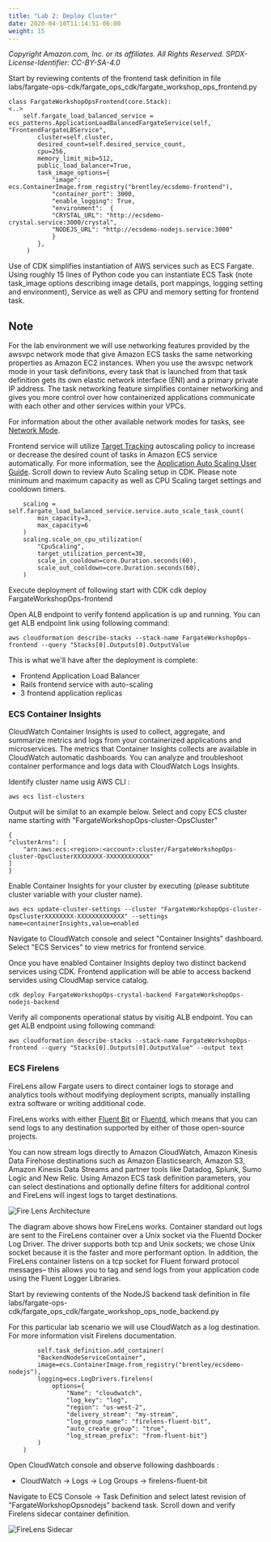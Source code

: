 ```yaml
---
title: "Lab 2: Deploy Cluster"
date: 2020-04-10T11:14:51-06:00
weight: 15
---
```


_Copyright Amazon.com, Inc. or its affiliates. All Rights Reserved. SPDX-License-Identifier: CC-BY-SA-4.0_

Start by reviewing contents of the frontend task definition in file labs/fargate-ops-cdk/fargate_ops_cdk/fargate_workshop_ops_frontend.py

    class FargateWorkshopOpsFrontend(core.Stack):
    <..>
        self.fargate_load_balanced_service = ecs_patterns.ApplicationLoadBalancedFargateService(self, "FrontendFargateLBService",
            cluster=self.cluster,
            desired_count=self.desired_service_count,
            cpu=256,
            memory_limit_mib=512,
            public_load_balancer=True,
            task_image_options={
                "image":  ecs.ContainerImage.from_registry("brentley/ecsdemo-frontend"),
                "container_port": 3000,
                "enable_logging": True,
                "environment":  {
                "CRYSTAL_URL": "http://ecsdemo-crystal.service:3000/crystal",
                "NODEJS_URL": "http://ecsdemo-nodejs.service:3000"
                }
            },
         )

Use of CDK simplifies instantiation of AWS services such as ECS Fargate. Using roughly 15 lines of Python code you can instantiate ECS Task (note task_image options describing image details, port mappings, logging setting and environment), Service as well as CPU and memory setting for frontend task.

## Note
For the lab environment we will use networking features provided by the awsvpc network mode that give Amazon ECS tasks the same networking properties as Amazon EC2 instances. When you use the awsvpc network mode in your task definitions, every task that is launched from that task definition gets its own elastic network interface (ENI) and a primary private IP address. The task networking feature simplifies container networking and gives you more control over how containerized applications communicate with each other and other services within your VPCs.

For information about the other available network modes for tasks, see [Network Mode](https://docs.aws.amazon.com/AmazonECS/latest/developerguide/task_definition_parameters.html#network_mode).

Frontend service will utilize [Target Tracking](https://docs.aws.amazon.com/AmazonECS/latest/developerguide/service-autoscaling-targettracking.html) autoscaling policy to increase or decrease the desired count of tasks in Amazon ECS service automatically.  For more information, see the [Application Auto Scaling User Guide](https://docs.aws.amazon.com/autoscaling/application/userguide/what-is-application-auto-scaling.html). 
Scroll down to review Auto Scaling setup in CDK. Please note minimum and maximum capacity as well as CPU Scaling target settings and cooldown timers.

        scaling = self.fargate_load_balanced_service.service.auto_scale_task_count(
            min_capacity=3,
            max_capacity=6
        )
        scaling.scale_on_cpu_utilization(
            "CpuScaling",
            target_utilization_percent=30,
            scale_in_cooldown=core.Duration.seconds(60),
            scale_out_cooldown=core.Duration.seconds(60),
        )


Execute deployment of following start with CDK
    cdk deploy FargateWorkshopOps-frontend


Open ALB endpoint to verify fontend application is up and running.
You can get ALB endpoint link using following command:


    aws cloudformation describe-stacks --stack-name FargateWorkshopOps-frontend --query "Stacks[0].Outputs[0].OutputValue

This is what we'll have after the deployment is complete:

* Frontend Application Load Balancer
* Rails frontend service with auto-scaling
* 3 frontend application replicas 

### ECS Container Insights 

CloudWatch Container Insights is used to collect, aggregate, and summarize metrics and logs from your containerized applications and microservices.  The metrics that Container Insights collects are available in CloudWatch automatic dashboards. You can analyze and troubleshoot container performance and logs data with CloudWatch Logs Insights. 

Identify cluster name usig AWS CLI :
    
    aws ecs list-clusters

Output will be similat to an example below. Select and copy ECS cluster name starting with "FargateWorkshopOps-cluster-OpsCluster"

    {
    "clusterArns": [
        "arn:aws:ecs:<region>:<account>:cluster/FargateWorkshopOps-cluster-OpsClusterXXXXXXXX-XXXXXXXXXXXX"
    ]
    }

Enable Container Insights for your cluster by executing (please subtitute cluster variable with your cluster name).

    aws ecs update-cluster-settings --cluster "FargateWorkshopOps-cluster-OpsClusterXXXXXXXX-XXXXXXXXXXXXX" --settings name=containerInsights,value=enabled

Navigate to CloudWatch console and select "Container Insights" dashboard. Select "ECS Services" to view metrics for frontend service.

Once you have enabled Container Insights deploy two distinct backend services using CDK. Frontend application will be able to access backend servides using CloudMap service catalog.

    cdk deploy FargateWorkshopOps-crystal-backend FargateWorkshopOps-nodejs-backend

Verify all components operational status by visitig ALB endpoint. You can get ALB endpoint using following command:

    aws cloudformation describe-stacks --stack-name FargateWorkshopOps-frontend --query "Stacks[0].Outputs[0].OutputValue" --output text

### ECS Firelens

FireLens allow Fargate users to direct container logs to storage and analytics tools without modifying deployment scripts, manually installing extra software or writing additional code. 

FireLens works with either [Fluent Bit](https://fluentbit.io/) or [Fluentd](https://www.fluentd.org/), which means that you can send logs to any destination supported by either of those open-source projects. 

You can now stream logs directly to Amazon CloudWatch, Amazon Kinesis Data Firehose destinations such as Amazon Elasticsearch, Amazon S3, Amazon Kinesis Data Streams and partner tools like   Datadog, Splunk, Sumo Logic and New Relic. Using Amazon ECS task definition parameters, you can select destinations and optionally define filters for additional control and FireLens will ingest logs to target destinations.

![Fire Lens Architecture](/images/FireLens.png)

The diagram above shows how FireLens works. Container standard out logs are sent to the FireLens container over a Unix socket via the Fluentd Docker Log Driver. The driver supports both tcp and Unix sockets; we chose Unix socket because it is the faster and more performant option. In addition, the FireLens container listens on a tcp socket for Fluent forward protocol messages– this allows you to tag and send logs from your application code using the Fluent Logger Libraries.

Start by reviewing contents of the NodeJS backend task definition in file labs/fargate-ops-cdk/fargate_ops_cdk/fargate_workshop_ops_node_backend.py

For this particular lab scenario we will use CloudWatch as a log destination. For more information visit Firelens documentation.

            self.task_definition.add_container(
            "BackendNodeServiceContainer",
            image=ecs.ContainerImage.from_registry("brentley/ecsdemo-nodejs"),
            logging=ecs.LogDrivers.firelens(
                options={
                    "Name": "cloudwatch",
                    "log_key": "log",
                    "region": "us-west-2",
                    "delivery_stream": "my-stream",
                    "log_group_name": "firelens-fluent-bit",
                    "auto_create_group": "true",
                    "log_stream_prefix": "from-fluent-bit"}
            )
        )

Open CloudWatch console and observe following dashboards : 

* CloudWatch -> Logs -> Log Groups -> firelens-fluent-bit

Navigate to ECS Console -> Task Definition and select latest revision of "FargateWorkshopOpsnodejs" backend task. Scroll down and verify Firelens sidecar container definition.

![FireLens Sidecar](/images/FireLens-sidecar.png)
